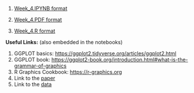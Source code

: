 
1) [Week_4.IPYNB format](https://github.com/rinivarg/ReproRehab2024-Pod3/blob/main/Materials/Week%204/Week%204%20-%20Codebook.ipynb)

2) [Week_4.PDF format](https://github.com/rinivarg/ReproRehab2024-Pod3/blob/main/Materials/Week%204/Week%204%20-%20Codebook.pdf)

3) [Week_4.R format](https://github.com/rinivarg/ReproRehab2024-Pod3/blob/main/Materials/Week%204/Week%204%20-%20Codebook.r)

**Useful Links:** (also embedded in the notebooks)<br>
1) GGPLOT basics: https://ggplot2.tidyverse.org/articles/ggplot2.html
2) GGPLOT book: https://ggplot2-book.org/introduction.html#what-is-the-grammar-of-graphics
3) R Graphics Cookbook: https://r-graphics.org
4) Link to the [paper](https://journals.plos.org/plosone/article?id=10.1371/journal.pone.0222037#pone-0222037-g005)
5) Link to the [data](https://zenodo.org/records/1973799)
